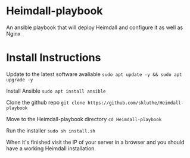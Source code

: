 # Heimdall-playbook
An ansible playbook that will deploy Heimdall and configure it as well as Nginx


# Install Instructions
Update to the latest software avaliable
```sudo apt update -y && sudo apt upgrade -y```

Install Ansible
```sudo apt install ansible```

Clone the github repo
```git clone https://github.com/skluthe/Heimdall-playbook```

Move to the Heimdall-playbook directory
```cd Heimdall-playbook```

Run the installer
```sudo sh install.sh```

When it's finished visit the IP of your server in a browser and you should have a working Heimdall installation.